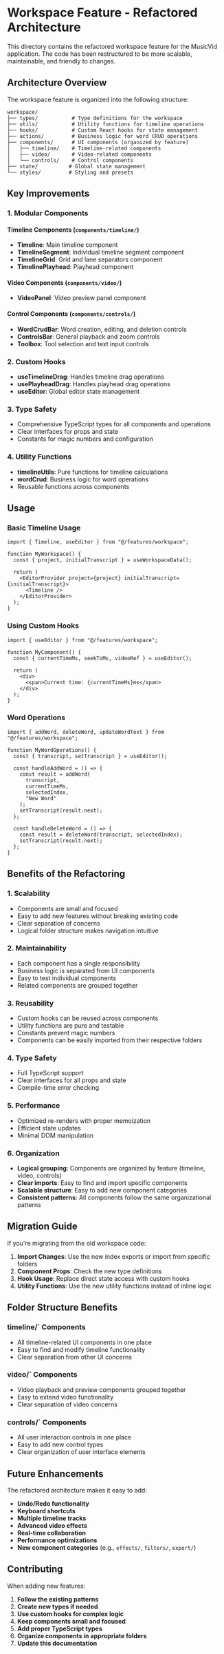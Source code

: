 # Workspace Feature - Refactored Architecture

This directory contains the refactored workspace feature for the MusicVid application. The code has been restructured to be more scalable, maintainable, and friendly to changes.

## Architecture Overview

The workspace feature is organized into the following structure:

```
workspace/
├── types/           # Type definitions for the workspace
├── utils/           # Utility functions for timeline operations
├── hooks/           # Custom React hooks for state management
├── actions/         # Business logic for word CRUD operations
├── components/      # UI components (organized by feature)
│   ├── timeline/    # Timeline-related components
│   ├── video/       # Video-related components
│   └── controls/    # Control components
├── state/          # Global state management
└── styles/         # Styling and presets
```

## Key Improvements

### 1. **Modular Components**

#### Timeline Components (`components/timeline/`)

- **Timeline**: Main timeline component
- **TimelineSegment**: Individual timeline segment component
- **TimelineGrid**: Grid and lane separators component
- **TimelinePlayhead**: Playhead component

#### Video Components (`components/video/`)

- **VideoPanel**: Video preview panel component

#### Control Components (`components/controls/`)

- **WordCrudBar**: Word creation, editing, and deletion controls
- **ControlsBar**: General playback and zoom controls
- **Toolbox**: Tool selection and text input controls

### 2. **Custom Hooks**

- **useTimelineDrag**: Handles timeline drag operations
- **usePlayheadDrag**: Handles playhead drag operations
- **useEditor**: Global editor state management

### 3. **Type Safety**

- Comprehensive TypeScript types for all components and operations
- Clear interfaces for props and state
- Constants for magic numbers and configuration

### 4. **Utility Functions**

- **timelineUtils**: Pure functions for timeline calculations
- **wordCrud**: Business logic for word operations
- Reusable functions across components

## Usage

### Basic Timeline Usage

```tsx
import { Timeline, useEditor } from "@/features/workspace";

function MyWorkspace() {
  const { project, initialTranscript } = useWorkspaceData();

  return (
    <EditorProvider project={project} initialTranscript={initialTranscript}>
      <Timeline />
    </EditorProvider>
  );
}
```

### Using Custom Hooks

```tsx
import { useEditor } from "@/features/workspace";

function MyComponent() {
  const { currentTimeMs, seekToMs, videoRef } = useEditor();

  return (
    <div>
      <span>Current time: {currentTimeMs}ms</span>
    </div>
  );
}
```

### Word Operations

```tsx
import { addWord, deleteWord, updateWordText } from "@/features/workspace";

function MyWordOperations() {
  const { transcript, setTranscript } = useEditor();

  const handleAddWord = () => {
    const result = addWord(
      transcript,
      currentTimeMs,
      selectedIndex,
      "New Word"
    );
    setTranscript(result.next);
  };

  const handleDeleteWord = () => {
    const result = deleteWord(transcript, selectedIndex);
    setTranscript(result.next);
  };
}
```

## Benefits of the Refactoring

### 1. **Scalability**

- Components are small and focused
- Easy to add new features without breaking existing code
- Clear separation of concerns
- Logical folder structure makes navigation intuitive

### 2. **Maintainability**

- Each component has a single responsibility
- Business logic is separated from UI components
- Easy to test individual components
- Related components are grouped together

### 3. **Reusability**

- Custom hooks can be reused across components
- Utility functions are pure and testable
- Constants prevent magic numbers
- Components can be easily imported from their respective folders

### 4. **Type Safety**

- Full TypeScript support
- Clear interfaces for all props and state
- Compile-time error checking

### 5. **Performance**

- Optimized re-renders with proper memoization
- Efficient state updates
- Minimal DOM manipulation

### 6. **Organization**

- **Logical grouping**: Components are organized by feature (timeline, video, controls)
- **Clear imports**: Easy to find and import specific components
- **Scalable structure**: Easy to add new component categories
- **Consistent patterns**: All components follow the same organizational patterns

## Migration Guide

If you're migrating from the old workspace code:

1. **Import Changes**: Use the new index exports or import from specific folders
2. **Component Props**: Check the new type definitions
3. **Hook Usage**: Replace direct state access with custom hooks
4. **Utility Functions**: Use the new utility functions instead of inline logic

## Folder Structure Benefits

### **timeline/` Components**

- All timeline-related UI components in one place
- Easy to find and modify timeline functionality
- Clear separation from other UI concerns

### **video/` Components**

- Video playback and preview components grouped together
- Easy to extend video functionality
- Clear separation of video concerns

### **controls/` Components**

- All user interaction controls in one place
- Easy to add new control types
- Clear organization of user interface elements

## Future Enhancements

The refactored architecture makes it easy to add:

- **Undo/Redo functionality**
- **Keyboard shortcuts**
- **Multiple timeline tracks**
- **Advanced video effects**
- **Real-time collaboration**
- **Performance optimizations**
- **New component categories** (e.g., `effects/`, `filters/`, `export/`)

## Contributing

When adding new features:

1. **Follow the existing patterns**
2. **Create new types if needed**
3. **Use custom hooks for complex logic**
4. **Keep components small and focused**
5. **Add proper TypeScript types**
6. **Organize components in appropriate folders**
7. **Update this documentation**
